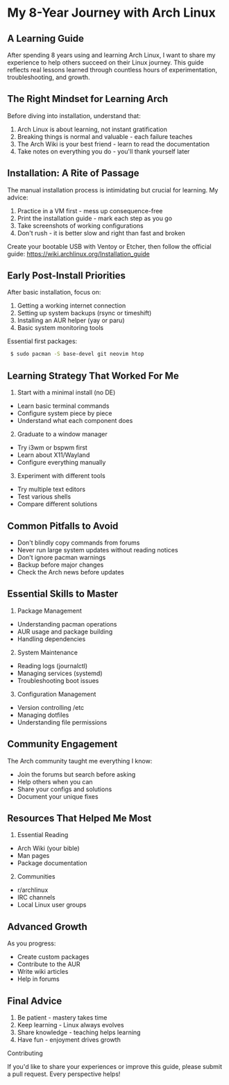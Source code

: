 # My 8-Year Journey with Arch Linux

## A Learning Guide

After spending 8 years using and learning Arch Linux, I want to share my experience to help others succeed on their Linux journey. 
This guide reflects real lessons learned through countless hours of experimentation, troubleshooting, and growth.

## The Right Mindset for Learning Arch

Before diving into installation, understand that:

1. Arch Linux is about learning, not instant gratification
2. Breaking things is normal and valuable - each failure teaches
3. The Arch Wiki is your best friend - learn to read the documentation
4. Take notes on everything you do - you'll thank yourself later

## Installation: A Rite of Passage

The manual installation process is intimidating but crucial for learning. My advice:

1. Practice in a VM first - mess up consequence-free
2. Print the installation guide - mark each step as you go
3. Take screenshots of working configurations
4. Don't rush - it is better slow and right than fast and broken

Create your bootable USB with Ventoy or Etcher, then follow the official guide: https://wiki.archlinux.org/Installation_guide

## Early Post-Install Priorities

After basic installation, focus on:

1. Getting a working internet connection
2. Setting up system backups (rsync or timeshift)
3. Installing an AUR helper (yay or paru)
4. Basic system monitoring tools

Essential first packages:
```bash
 $ sudo pacman -S base-devel git neovim htop
```

## Learning Strategy That Worked For Me

1. Start with a minimal install (no DE)
- Learn basic terminal commands
- Configure system piece by piece
- Understand what each component does

2. Graduate to a window manager
- Try i3wm or bspwm first
- Learn about X11/Wayland
- Configure everything manually

3. Experiment with different tools
- Try multiple text editors
- Test various shells
- Compare different solutions

## Common Pitfalls to Avoid

- Don't blindly copy commands from forums
- Never run large system updates without reading notices
- Don't ignore pacman warnings
- Backup before major changes
- Check the Arch news before updates

## Essential Skills to Master

1. Package Management
- Understanding pacman operations
- AUR usage and package building
- Handling dependencies

2. System Maintenance
- Reading logs (journalctl)
- Managing services (systemd)
- Troubleshooting boot issues

3. Configuration Management
- Version controlling /etc
- Managing dotfiles
- Understanding file permissions

## Community Engagement

The Arch community taught me everything I know:

- Join the forums but search before asking
- Help others when you can
- Share your configs and solutions
- Document your unique fixes

## Resources That Helped Me Most

1. Essential Reading
- Arch Wiki (your bible)
- Man pages
- Package documentation

2. Communities
- r/archlinux
- IRC channels
- Local Linux user groups

## Advanced Growth

As you progress:
- Create custom packages
- Contribute to the AUR
- Write wiki articles
- Help in forums

## Final Advice

1. Be patient - mastery takes time
2. Keep learning - Linux always evolves
3. Share knowledge - teaching helps learning
4. Have fun - enjoyment drives growth

Contributing

If you'd like to share your experiences or improve this guide, please submit a pull request. Every perspective helps!

